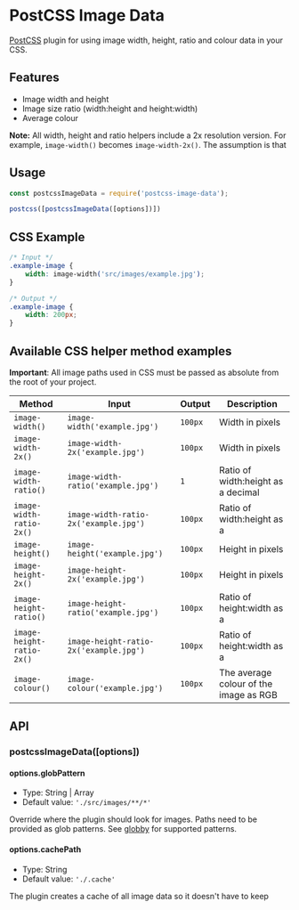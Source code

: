 # PostCSS Image Data

[PostCSS](https://github.com/postcss/postcss) plugin for using image width, height, ratio and colour data in your CSS.


## Features

* Image width and height
* Image size ratio (width:height and height:width)
* Average colour

**Note:** All width, height and ratio helpers include a 2x resolution version. For example, `image-width()` becomes `image-width-2x()`. The assumption is that


## Usage

```.js
const postcssImageData = require('postcss-image-data');

postcss([postcssImageData([options])])
```


## CSS Example

```.css
/* Input */
.example-image {
    width: image-width('src/images/example.jpg');
}

/* Output */
.example-image {
    width: 200px;
}
```


## Available CSS helper method examples

**Important**: All image paths used in CSS must be passed as absolute from the root of your project.

| Method | Input | Output | Description |
| - | - | - | - |
| `image-width()` | `image-width('example.jpg')` | `100px` | Width in pixels |
| `image-width-2x()` | `image-width-2x('example.jpg')` | `100px` | Width in pixels |
| `image-width-ratio()` | `image-width-ratio('example.jpg')` | `1` | Ratio of width:height as a decimal |
| `image-width-ratio-2x()` | `image-width-ratio-2x('example.jpg')` | `100px` | Ratio of width:height as a  |decimal
| `image-height()` | `image-height('example.jpg')` | `100px` | Height in pixels |
| `image-height-2x()` | `image-height-2x('example.jpg')` | `100px` | Height in pixels |
| `image-height-ratio()` | `image-height-ratio('example.jpg')` | `100px` | Ratio of height:width as a  |decimal
| `image-height-ratio-2x()` | `image-height-ratio-2x('example.jpg')` | `100px` | Ratio of height:width as a  |decimal
| `image-colour()` | `image-colour('example.jpg')` | `100px` | The average colour of the image as RGB |


## API

### postcssImageData([options])

#### options.globPattern

* Type: String | Array
* Default value: `'./src/images/**/*'`

Override where the plugin should look for images. Paths need to be provided as glob patterns. See [globby](https://github.com/sindresorhus/globby) for supported patterns.

#### options.cachePath

* Type: String
* Default value: `'./.cache'`

The plugin creates a cache of all image data so it doesn't have to keep
